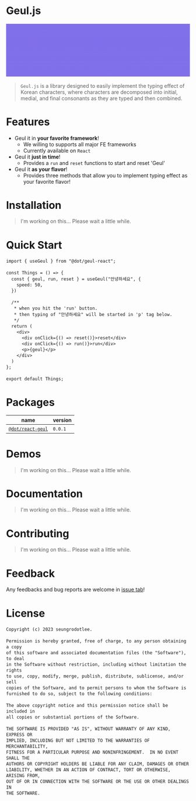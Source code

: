 # Geul.js

![메인이미지](docs/static/head_motion.gif)

> `Geul.js` is a library designed to easily implement the typing effect of Korean characters, where characters are decomposed into initial, medial, and final consonants as they are typed and then combined.

# Features

- Geul it in **your favorite framework**!
  - We willing to supports all major FE frameworks
  - Currently available on `React`
- Geul it **just in time**!
  - Provides a `run` and `reset` functions to start and reset 'Geul'
- Geul it **as your flavor**!
  - Provides three methods that allow you to implement typing effect as your favorite flavor!

# Installation

> I'm working on this... Please wait a little while.

# Quick Start

```tsx
import { useGeul } from "@dot/geul-react";

const Things = () => {
  const { geul, run, reset } = useGeul("안녕하세요", {
    speed: 50,
  })

  /**
   * when you hit the 'run' button.
   * then typing of "안녕하세요" will be started in 'p' tag below.
   */
  return (
    <div>
      <div onClick={() => reset()}>reset</div>
      <div onClick={() => run()}>run</div>
      <p>{geul}</p>
    </div>
  )
};

export default Things;
```

# Packages
|name|version|
|-|-|
|[`@dot/react-geul`](./packages/react/README.md)|`0.0.1`|

# Demos

> I'm working on this... Please wait a little while.

# Documentation

> I'm working on this... Please wait a little while.

# Contributing

> I'm working on this... Please wait a little while.

# Feedback

Any feedbacks and bug reports are welcome in [issue tab](https://github.com/seungrodotlee/Geul.js/issues)!

# License

```
Copyright (c) 2023 seungrodotlee.

Permission is hereby granted, free of charge, to any person obtaining a copy
of this software and associated documentation files (the "Software"), to deal
in the Software without restriction, including without limitation the rights
to use, copy, modify, merge, publish, distribute, sublicense, and/or sell
copies of the Software, and to permit persons to whom the Software is
furnished to do so, subject to the following conditions:

The above copyright notice and this permission notice shall be included in
all copies or substantial portions of the Software.

THE SOFTWARE IS PROVIDED "AS IS", WITHOUT WARRANTY OF ANY KIND, EXPRESS OR
IMPLIED, INCLUDING BUT NOT LIMITED TO THE WARRANTIES OF MERCHANTABILITY,
FITNESS FOR A PARTICULAR PURPOSE AND NONINFRINGEMENT.  IN NO EVENT SHALL THE
AUTHORS OR COPYRIGHT HOLDERS BE LIABLE FOR ANY CLAIM, DAMAGES OR OTHER
LIABILITY, WHETHER IN AN ACTION OF CONTRACT, TORT OR OTHERWISE, ARISING FROM,
OUT OF OR IN CONNECTION WITH THE SOFTWARE OR THE USE OR OTHER DEALINGS IN
THE SOFTWARE.
```
